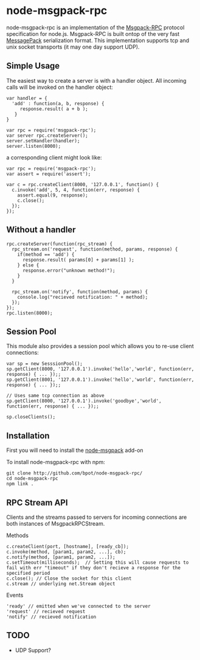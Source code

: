 node-msgpack-rpc
================

node-msgpack-rpc is an implementation of the [Msgpack-RPC](http://redmine.msgpack.org/projects/msgpack/wiki/RPCDesign) protocol specification for node.js.  Msgpack-RPC is built ontop of the very fast [MessagePack](http://msgpack.org) serialization format. This implementation supports tcp and unix socket transports (it may one day support UDP).

Simple Usage
------------

The easiest way to create a server is with a handler object.  All incoming calls will be invoked on the handler object:

    var handler = {
      'add' : function(a, b, response) {
         response.result( a + b );
       }
    }

    var rpc = require('msgpack-rpc');
    var server rpc.createServer();
    server.setHandler(handler);
    server.listen(8000);

a corresponding client might look like:

    var rpc = require('msgpack-rpc');
    var assert = require('assert');

    var c = rpc.createClient(8000, '127.0.0.1', function() {
      c.invoke('add', 5, 4, function(err, response) {
        assert.equal(9, response);
        c.close();
      });
    });


Without a handler
-----------------

    rpc.createServer(function(rpc_stream) {
      rpc_stream.on('request', function(method, params, response) {
        if(method == 'add') {
          response.result( params[0] + params[1] );
        } else {
          response.error("unknown method!");
        }
      }

      rpc_stream.on('notify', function(method, params) {
        console.log("recieved notification: " + method);
      });
    });
    rpc.listen(8000);

Session Pool
------------

This module also provides a session pool which allows you to re-use client connections:

    var sp = new SesssionPool();
    sp.getClient(8000, '127.0.0.1').invoke('hello','world', function(err, response) { ... });;
    sp.getClient(8001, '127.0.0.1').invoke('hello','world', function(err, response) { ... });;

    // Uses same tcp connection as above
    sp.getClient(8000, '127.0.0.1').invoke('goodbye','world', function(err, response) { ... });;

    sp.closeClients();

Installation
------------

First you will need to install the [node-msgpack](http://github.com/pgriess/node-msgpack) add-on

To install node-msgpack-rpc with npm:

    git clone http://github.com/bpot/node-msgpack-rpc/
    cd node-msgpack-rpc
    npm link .


RPC Stream API
--------------

Clients and the streams passed to servers for incoming connections are both instances of MsgpackRPCStream.

Methods

    c.createClient(port, [hostname], [ready_cb]);
    c.invoke(method, [param1, param2, ...], cb);
    c.notify(method, [param1, param2, ...]);
    c.setTimeout(milliseconds);  // Setting this will cause requests to fail with err "timeout" if they don't recieve a response for the specified period
    c.close(); // Close the socket for this client
    c.stream // underlying net.Stream object

Events

    'ready' // emitted when we've connected to the server
    'request' // recieved request
    'notify' // recieved notification


TODO
----
* UDP Support?

